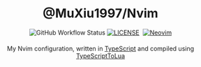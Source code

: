 <h1 align="center">@MuXiu1997/Nvim</h1>


<div align="center">
<img alt="GitHub Workflow Status" src="https://img.shields.io/github/workflow/status/muxiu1997/nvim/Build?style=flat-square">
<a href="LICENSE"><img alt="LICENSE" src="https://img.shields.io/github/license/muxiu1997/nvim?style=flat-square"></a>
<a href="https://github.com/muxiu1997/nvim/releases/latest"><img alt="" src="https://img.shields.io/github/v/release/muxiu1997/nvim?style=flat-square&display_name=tag&include_prereleases&sort=semver"></a>
<a href="https://github.com/neovim/neovim"><img alt="Neovim" src="https://img.shields.io/badge/Neovim-0.6+-blueviolet.svg?style=flat-square&logo=Neovim&logoColor=white"></a>
</div>

<div align="center" style="margin-top: 20px">My Nvim configuration, written in <a href="https://www.typescriptlang.org/">TypeScript</a> and compiled using <a href="https://github.com/TypeScriptToLua/TypeScriptToLua">TypeScriptToLua</a></div>


